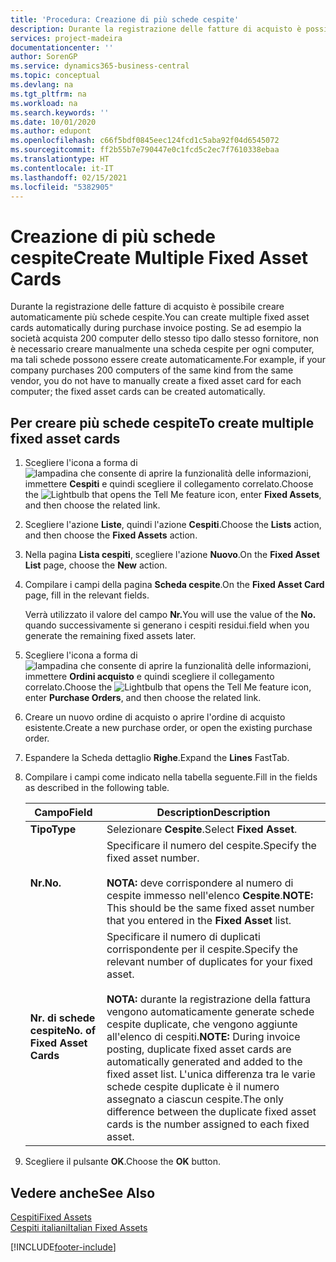 ```yaml
---
title: 'Procedura: Creazione di più schede cespite'
description: Durante la registrazione delle fatture di acquisto è possibile creare automaticamente più schede cespite.
services: project-madeira
documentationcenter: ''
author: SorenGP
ms.service: dynamics365-business-central
ms.topic: conceptual
ms.devlang: na
ms.tgt_pltfrm: na
ms.workload: na
ms.search.keywords: ''
ms.date: 10/01/2020
ms.author: edupont
ms.openlocfilehash: c66f5bdf0845eec124fcd1c5aba92f04d6545072
ms.sourcegitcommit: ff2b55b7e790447e0c1fcd5c2ec7f7610338ebaa
ms.translationtype: HT
ms.contentlocale: it-IT
ms.lasthandoff: 02/15/2021
ms.locfileid: "5382905"
---
```

# <a name="create-multiple-fixed-asset-cards"></a><span data-ttu-id="57d71-103">Creazione di più schede cespite</span><span class="sxs-lookup"><span data-stu-id="57d71-103">Create Multiple Fixed Asset Cards</span></span>
<span data-ttu-id="57d71-104">Durante la registrazione delle fatture di acquisto è possibile creare automaticamente più schede cespite.</span><span class="sxs-lookup"><span data-stu-id="57d71-104">You can create multiple fixed asset cards automatically during purchase invoice posting.</span></span> <span data-ttu-id="57d71-105">Se ad esempio la società acquista 200 computer dello stesso tipo dallo stesso fornitore, non è necessario creare manualmente una scheda cespite per ogni computer, ma tali schede possono essere create automaticamente.</span><span class="sxs-lookup"><span data-stu-id="57d71-105">For example, if your company purchases 200 computers of the same kind from the same vendor, you do not have to manually create a fixed asset card for each computer; the fixed asset cards can be created automatically.</span></span>  

## <a name="to-create-multiple-fixed-asset-cards"></a><span data-ttu-id="57d71-106">Per creare più schede cespite</span><span class="sxs-lookup"><span data-stu-id="57d71-106">To create multiple fixed asset cards</span></span>  

1.  <span data-ttu-id="57d71-107">Scegliere l'icona a forma di ![lampadina che consente di aprire la funzionalità delle informazioni](../../media/ui-search/search_small.png "Informazioni sull'operazione che si desidera eseguire"), immettere **Cespiti** e quindi scegliere il collegamento correlato.</span><span class="sxs-lookup"><span data-stu-id="57d71-107">Choose the ![Lightbulb that opens the Tell Me feature](../../media/ui-search/search_small.png "Tell me what you want to do") icon, enter **Fixed Assets**, and then choose the related link.</span></span>  
2.  <span data-ttu-id="57d71-108">Scegliere l'azione **Liste**, quindi l'azione **Cespiti**.</span><span class="sxs-lookup"><span data-stu-id="57d71-108">Choose the **Lists** action, and then choose the **Fixed Assets** action.</span></span>  
3.  <span data-ttu-id="57d71-109">Nella pagina **Lista cespiti**, scegliere l'azione **Nuovo**.</span><span class="sxs-lookup"><span data-stu-id="57d71-109">On the **Fixed Asset List** page, choose the **New** action.</span></span>  
4.  <span data-ttu-id="57d71-110">Compilare i campi della pagina **Scheda cespite**.</span><span class="sxs-lookup"><span data-stu-id="57d71-110">On the **Fixed Asset Card** page, fill in the relevant fields.</span></span>  

    <span data-ttu-id="57d71-111">Verrà utilizzato il valore del campo **Nr.**</span><span class="sxs-lookup"><span data-stu-id="57d71-111">You will use the value of the **No.**</span></span> <span data-ttu-id="57d71-112">quando successivamente si generano i cespiti residui.</span><span class="sxs-lookup"><span data-stu-id="57d71-112">field when you generate the remaining fixed assets later.</span></span>  

5.  <span data-ttu-id="57d71-113">Scegliere l'icona a forma di ![lampadina che consente di aprire la funzionalità delle informazioni](../../media/ui-search/search_small.png "Informazioni sull'operazione che si desidera eseguire"), immettere **Ordini acquisto** e quindi scegliere il collegamento correlato.</span><span class="sxs-lookup"><span data-stu-id="57d71-113">Choose the ![Lightbulb that opens the Tell Me feature](../../media/ui-search/search_small.png "Tell me what you want to do") icon, enter **Purchase Orders**, and then choose the related link.</span></span>  
6.  <span data-ttu-id="57d71-114">Creare un nuovo ordine di acquisto o aprire l'ordine di acquisto esistente.</span><span class="sxs-lookup"><span data-stu-id="57d71-114">Create a new purchase order, or open the existing purchase order.</span></span>  
7.  <span data-ttu-id="57d71-115">Espandere la Scheda dettaglio **Righe**.</span><span class="sxs-lookup"><span data-stu-id="57d71-115">Expand the **Lines** FastTab.</span></span>  
8.  <span data-ttu-id="57d71-116">Compilare i campi come indicato nella tabella seguente.</span><span class="sxs-lookup"><span data-stu-id="57d71-116">Fill in the fields as described in the following table.</span></span>  

    |<span data-ttu-id="57d71-117">Campo</span><span class="sxs-lookup"><span data-stu-id="57d71-117">Field</span></span>|<span data-ttu-id="57d71-118">Description</span><span class="sxs-lookup"><span data-stu-id="57d71-118">Description</span></span>|  
    |---------------------------------|---------------------------------------|  
    |<span data-ttu-id="57d71-119">**Tipo**</span><span class="sxs-lookup"><span data-stu-id="57d71-119">**Type**</span></span>|<span data-ttu-id="57d71-120">Selezionare **Cespite**.</span><span class="sxs-lookup"><span data-stu-id="57d71-120">Select **Fixed Asset**.</span></span>|  
    |<span data-ttu-id="57d71-121">**Nr.**</span><span class="sxs-lookup"><span data-stu-id="57d71-121">**No.**</span></span>|<span data-ttu-id="57d71-122">Specificare il numero del cespite.</span><span class="sxs-lookup"><span data-stu-id="57d71-122">Specify the fixed asset number.</span></span><br /><br /> <span data-ttu-id="57d71-123">**NOTA:** deve corrispondere al numero di cespite immesso nell'elenco **Cespite**.</span><span class="sxs-lookup"><span data-stu-id="57d71-123">**NOTE:** This should be the same fixed asset number that you entered in the **Fixed Asset** list.</span></span>|  
    |<span data-ttu-id="57d71-124">**Nr. di schede cespite**</span><span class="sxs-lookup"><span data-stu-id="57d71-124">**No. of Fixed Asset Cards**</span></span>|<span data-ttu-id="57d71-125">Specificare il numero di duplicati corrispondente per il cespite.</span><span class="sxs-lookup"><span data-stu-id="57d71-125">Specify the relevant number of duplicates for your fixed asset.</span></span><br /><br /> <span data-ttu-id="57d71-126">**NOTA:** durante la registrazione della fattura vengono automaticamente generate schede cespite duplicate, che vengono aggiunte all'elenco di cespiti.</span><span class="sxs-lookup"><span data-stu-id="57d71-126">**NOTE:** During invoice posting, duplicate fixed asset cards are automatically generated and added to the fixed asset list.</span></span> <span data-ttu-id="57d71-127">L'unica differenza tra le varie schede cespite duplicate è il numero assegnato a ciascun cespite.</span><span class="sxs-lookup"><span data-stu-id="57d71-127">The only difference between the duplicate fixed asset cards is the number assigned to each fixed asset.</span></span>|  

9. <span data-ttu-id="57d71-128">Scegliere il pulsante **OK**.</span><span class="sxs-lookup"><span data-stu-id="57d71-128">Choose the **OK** button.</span></span>  

## <a name="see-also"></a><span data-ttu-id="57d71-129">Vedere anche</span><span class="sxs-lookup"><span data-stu-id="57d71-129">See Also</span></span>  
 [<span data-ttu-id="57d71-130">Cespiti</span><span class="sxs-lookup"><span data-stu-id="57d71-130">Fixed Assets</span></span>](../../fa-manage.md)  
 [<span data-ttu-id="57d71-131">Cespiti italiani</span><span class="sxs-lookup"><span data-stu-id="57d71-131">Italian Fixed Assets</span></span>](italian-fixed-assets.md)


[!INCLUDE[footer-include](../../includes/footer-banner.md)]